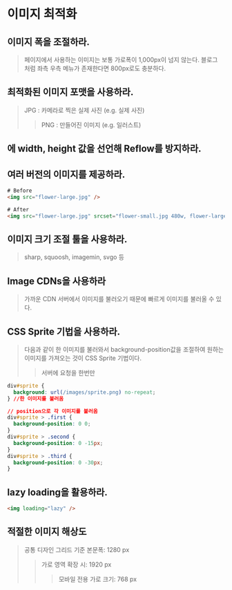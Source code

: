 # 이미지 최적화

## 이미지 폭을 조절하라.

> 페이지에서 사용하는 이미지는 보통 가로폭이 1,000px이 넘지 않는다. 블로그 처럼 좌측 우측 메뉴가 존재한다면 800px로도 충분하다.

## 최적화된 이미지 포맷을 사용하라.

> JPG : 카메라로 찍은 실제 사진 (e.g. 실제 사진)
>
> > PNG : 만들어진 이미지 (e.g. 일러스트)

## <img>에 width, height 값을 선언해 Reflow를 방지하라.

## 여러 버전의 이미지를 제공하라.

```html
# Before
<img src="flower-large.jpg" />

# After
<img src="flower-large.jpg" srcset="flower-small.jpg 480w, flower-large.jpg 1080w" sizes="50vw" />
```

## 이미지 크기 조절 툴을 사용하라.

> sharp, squoosh, imagemin, svgo 등

## Image CDNs을 사용하라

> 가까운 CDN 서버에서 이미지를 불러오기 때문에 빠르게 이미지를 불러올 수 있다.

## CSS Sprite 기법을 사용하라.

> 다음과 같이 한 이미지를 불러와서 background-position값을 조절하여 원하는 이미지를 가져오는 것이 CSS Sprite 기법이다.
>
> > 서버에 요청을 한번만

```css
div#sprite {
  background: url(/images/sprite.png) no-repeat;
} //한 이미지를 불러옴

// position으로 각 이미지를 불러옴
div#sprite > .first {
  background-position: 0 0;
}
div#sprite > .second {
  background-position: 0 -15px;
}
div#sprite > .third {
  background-position: 0 -30px;
}
```

## lazy loading을 활용하라.

```html
<img loading="lazy" />
```

## 적절한 이미지 해상도

> 공통 디자인 그리드 기준 본문폭: 1280 px
>
> > 가로 영역 확장 시: 1920 px
> >
> > > 모바일 전용 가로 크기: 768 px
